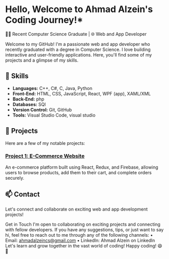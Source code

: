 # Hello, Welcome to Ahmad Alzein's Coding Journey!*

👩‍💻 Recent Computer Science Graduate | 🌐 Web and App Developer

Welcome to my GitHub! I'm a passionate web and app developer who recently graduated with a degree in Computer Science. I love building interactive and user-friendly applications. Here, you'll find some of my projects and a glimpse of my skills.

## 🚀 Skills

- **Languages:** C++, C#, C, Java, Python
- **Front-End:** HTML, CSS, JavaScript, React, WPF (app), XAML/XML
- **Back-End:** php
- **Databases:** SQl
- **Version Control:** Git, GitHub
- **Tools:** Visual Studio Code, visual studio

## 💼 Projects

Here are a few of my notable projects:

### [Project 1: E-Commerce Website](https://github.com/yourusername/e-commerce-website)

An e-commerce platform built using React, Redux, and Firebase, allowing users to browse products, add them to their cart, and complete orders securely.

## 📫 Contact
Let's connect and collaborate on exciting web and app development projects!

Get in Touch
I'm open to collaborating on exciting projects and connecting with fellow developers. If you have any suggestions, tips, or just want to say hi, feel free to reach out to me through any of the following channels:
•	Email: ahmadalzeincs@gmail.com
•	LinkedIn: Ahmad Alzein on LinkedIn
Let's learn and grow together in the vast world of coding!
Happy coding! 😄🚀

